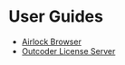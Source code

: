 ﻿<style> @import url("MainStyles.css"); </style>

# User Guides

* [Airlock Browser](/Products/AirlockBrowser/UserGuides/V1/AirlockBrowserUserGuide.html)
* [Outcoder License Server](/Products/LicenseServer/UserGuides/V1/LicenseServerUserGuide.html)